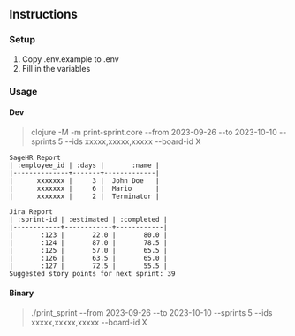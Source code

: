 ## Instructions
### Setup
1. Copy .env.example to .env
2. Fill in the variables

### Usage
#### Dev
> clojure -M -m print-sprint.core --from 2023-09-26 --to 2023-10-10 --sprints 5 --ids xxxxx,xxxxx,xxxxx --board-id X
```
SageHR Report
| :employee_id | :days |       :name |
|--------------+-------+-------------|
|      xxxxxxx |     3 |  John Doe   |
|      xxxxxxx |     6 |  Mario      |
|      xxxxxxx |     2 |  Terminator |

Jira Report
| :sprint-id | :estimated | :completed |
|------------+------------+------------|
|       :123 |       22.0 |       80.0 |
|       :124 |       87.0 |       78.5 |
|       :125 |       57.0 |       65.5 |
|       :126 |       63.5 |       65.0 |
|       :127 |       72.5 |       55.5 |
Suggested story points for next sprint: 39
```
#### Binary
> ./print_sprint --from 2023-09-26 --to 2023-10-10 --sprints 5 --ids xxxxx,xxxxx,xxxxx --board-id X
